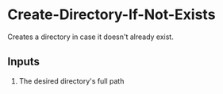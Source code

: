 Create-Directory-If-Not-Exists
=====================

Creates a directory in case it doesn't already exist.

Inputs
-----

1. The desired directory's full path
